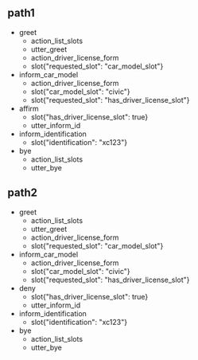 ## path1
* greet
  - action_list_slots
  - utter_greet
  - action_driver_license_form
  - slot{"requested_slot": "car_model_slot"}
* inform_car_model
  - action_driver_license_form
  - slot{"car_model_slot": "civic"}
  - slot{"requested_slot": "has_driver_license_slot"}
* affirm
  - slot{"has_driver_license_slot": true}
  - utter_inform_id
* inform_identification
  - slot{"identification": "xc123"}
* bye
  - action_list_slots
  - utter_bye

## path2
* greet
  - action_list_slots
  - utter_greet
  - action_driver_license_form
  - slot{"requested_slot": "car_model_slot"}
* inform_car_model
  - action_driver_license_form
  - slot{"car_model_slot": "civic"}
  - slot{"requested_slot": "has_driver_license_slot"}
* deny
  - slot{"has_driver_license_slot": true}
  - utter_inform_id
* inform_identification
  - slot{"identification": "xc123"}
* bye
  - action_list_slots
  - utter_bye

